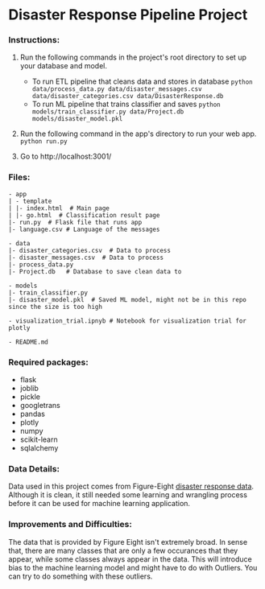 # Disaster Response Pipeline Project

### Instructions:
1. Run the following commands in the project's root directory to set up your database and model.

    - To run ETL pipeline that cleans data and stores in database
        `python data/process_data.py data/disaster_messages.csv data/disaster_categories.csv data/DisasterResponse.db`
    - To run ML pipeline that trains classifier and saves
        `python models/train_classifier.py data/Project.db models/disaster_model.pkl`

2. Run the following command in the app's directory to run your web app.
    `python run.py`

3. Go to http://localhost:3001/

### Files:
```
- app
| - template
| |- index.html  # Main page
| |- go.html  # Classification result page
|- run.py  # Flask file that runs app
|- language.csv # Language of the messages

- data
|- disaster_categories.csv  # Data to process
|- disaster_messages.csv  # Data to process
|- process_data.py
|- Project.db   # Database to save clean data to

- models
|- train_classifier.py
|- disaster_model.pkl  # Saved ML model, might not be in this repo since the size is too high

- visualization_trial.ipnyb # Notebook for visualization trial for plotly

- README.md
```

### Required packages:

- flask
- joblib
- pickle
- googletrans
- pandas
- plotly
- numpy
- scikit-learn
- sqlalchemy


### Data Details:

Data used in this project comes from Figure-Eight [disaster response data](https://www.figure-eight.com/dataset/combined-disaster-response-data/). Although it is clean, it still needed some learning and wrangling process before it can be used for machine learning application.

### Improvements and Difficulties:

The data that is provided by Figure Eight isn't extremely broad. In sense that, there are many classes that are only a few occurances that they appear, while some classes always appear in the data. This will introduce bias to the machine learning model and might have to do with Outliers. You can try to do something with these outliers.